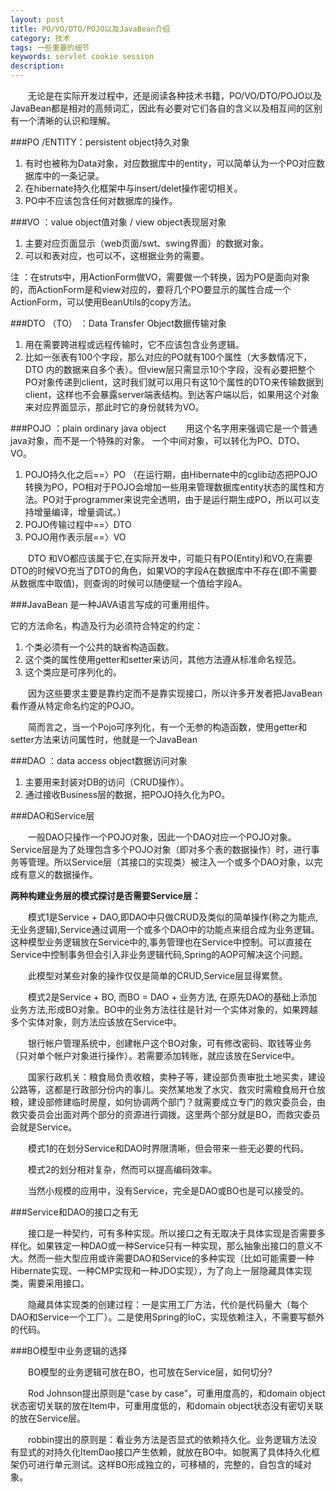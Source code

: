 ```yaml
---
layout: post
title: PO/VO/DTO/POJO以及JavaBean介绍
category: 技术
tags: 一些重要的细节
keywords: servlet cookie session
description: 
---
```



　　无论是在实际开发过程中，还是阅读各种技术书籍，PO/VO/DTO/POJO以及JavaBean都是相对的高频词汇，因此有必要对它们各自的含义以及相互间的区别有一个清晰的认识和理解。

###PO /ENTITY：persistent object持久对象 
1. 有时也被称为Data对象，对应数据库中的entity，可以简单认为一个PO对应数据库中的一条记录。 
2. 在hibernate持久化框架中与insert/delet操作密切相关。 
3. PO中不应该包含任何对数据库的操作。

###VO ：value object值对象 / view object表现层对象 
1. 主要对应页面显示（web页面/swt、swing界面）的数据对象。 
2. 可以和表对应，也可以不，这根据业务的需要。 
 
注 ：在struts中，用ActionForm做VO，需要做一个转换，因为PO是面向对象的，而ActionForm是和view对应的，要将几个PO要显示的属性合成一个ActionForm，可以使用BeanUtils的copy方法。

###DTO （TO） ：Data Transfer Object数据传输对象 
1. 用在需要跨进程或远程传输时，它不应该包含业务逻辑。 
2. 比如一张表有100个字段，那么对应的PO就有100个属性（大多数情况下，DTO 内的数据来自多个表）。但view层只需显示10个字段，没有必要把整个PO对象传递到client，这时我们就可以用只有这10个属性的DTO来传输数据到client，这样也不会暴露server端表结构。到达客户端以后，如果用这个对象来对应界面显示，那此时它的身份就转为VO。

###POJO ：plain ordinary java object
　　用这个名字用来强调它是一个普通java对象，而不是一个特殊的对象。
一个中间对象，可以转化为PO、DTO、VO。 

1. POJO持久化之后==〉PO 
（在运行期，由Hibernate中的cglib动态把POJO转换为PO，PO相对于POJO会增加一些用来管理数据库entity状态的属性和方法。PO对于programmer来说完全透明，由于是运行期生成PO，所以可以支持增量编译，增量调试。） 
2. POJO传输过程中==〉DTO 
3. POJO用作表示层==〉VO 

　　DTO 和VO都应该属于它,在实际开发中，可能只有PO(Entity)和VO,在需要DTO的时候VO充当了DTO的角色，如果VO的字段A在数据库中不存在(即不需要从数据库中取值)，则查询的时候可以随便赋一个值给字段A。

###JavaBean 是一种JAVA语言写成的可重用组件。

它的方法命名，构造及行为必须符合特定的约定：
1. 个类必须有一个公共的缺省构造函数。
2. 这个类的属性使用getter和setter来访问，其他方法遵从标准命名规范。
3. 这个类应是可序列化的。 

　　因为这些要求主要是靠约定而不是靠实现接口，所以许多开发者把JavaBean看作遵从特定命名约定的POJO。

　　简而言之，当一个Pojo可序列化，有一个无参的构造函数，使用getter和setter方法来访问属性时，他就是一个JavaBean

###DAO ：data access object数据访问对象 
1. 主要用来封装对DB的访问（CRUD操作）。 
2. 通过接收Business层的数据，把POJO持久化为PO。


###DAO和Service层

　　一般DAO只操作一个POJO对象，因此一个DAO对应一个POJO对象。 Service层是为了处理包含多个POJO对象（即对多个表的数据操作）时，进行事务等管理。所以Service层（其接口的实现类）被注入一个或多个DAO对象，以完成有意义的数据操作。


**两种构建业务层的模式探讨是否需要Service层：**

　　模式1是Service + DAO,即DAO中只做CRUD及类似的简单操作(称之为能点,无业务逻辑),Service通过调用一个或多个DAO中的功能点来组合成为业务逻辑。       这种模型业务逻辑放在Service中的,事务管理也在Service中控制。可以直接在Service中控制事务但会引入非业务逻辑代码,Spring的AOP可解决这个问题。

　　此模型对某些对象的操作仅仅是简单的CRUD,Service层显得累赘。

　　模式2是Service + BO, 而BO = DAO + 业务方法, 在原先DAO的基础上添加业务方法,形成BO对象。BO中的业务方法往往是针对一个实体对象的，如果跨越多个实体对象，则方法应该放在Service中。
     
　　银行帐户管理系统中，创建帐户这个BO对象，可有修改密码、取钱等业务（只对单个帐户对象进行操作）。若需要添加转账，就应该放在Service中。
    
　　国家行政机关：粮食局负责收粮，卖种子等，建设部负责审批土地买卖，建设公路等，这都是行政部分份内的事儿。突然某地发了水灾、救灾时需粮食局开仓放粮，建设部修建临时房屋，如何协调两个部门？就需要成立专门的救灾委员会，由救灾委员会出面对两个部分的资源进行调拨。这里两个部分就是BO，而救灾委员会就是Service。

　　模式1的在划分Service和DAO时界限清晰，但会带来一些无必要的代码。
     
　　模式2的划分相对复杂，然而可以提高编码效率。
    
　　当然小规模的应用中，没有Service，完全是DAO或BO也是可以接受的。

###Service和DAO的接口之有无
     
　　接口是一种契约，可有多种实现。所以接口之有无取决于具体实现是否需要多样化。如果铁定一种DAO或一种Service只有一种实现，那么抽象出接口的意义不大。然而一些大型应用或许需要DAO和Service的多种实现（比如可能需要一种Hibernate实现、一种CMP实现和一种JDO实现），为了向上一层隐藏具体实现类，需要采用接口。
    
　　隐藏具体实现类的创建过程：一是实用工厂方法，代价是代码量大（每个DAO和Service一个工厂）。二是使用Spring的IoC，实现依赖注入，不需要写额外的代码。

###BO模型中业务逻辑的选择

　　BO模型的业务逻辑可放在BO，也可放在Service层，如何切分?

　　Rod Johnson提出原则是“case by case”，可重用度高的，和domain object状态密切关联的放在Item中，可重用度低的，和domain object状态没有密切关联的放在Service层。

　　robbin提出的原则是：看业务方法是否显式的依赖持久化。业务逻辑方法没有显式的对持久化ItemDao接口产生依赖，就放在BO中。如脱离了具体持久化框架仍可进行单元测试。这样BO形成独立的，可移植的，完整的，自包含的域对象。

